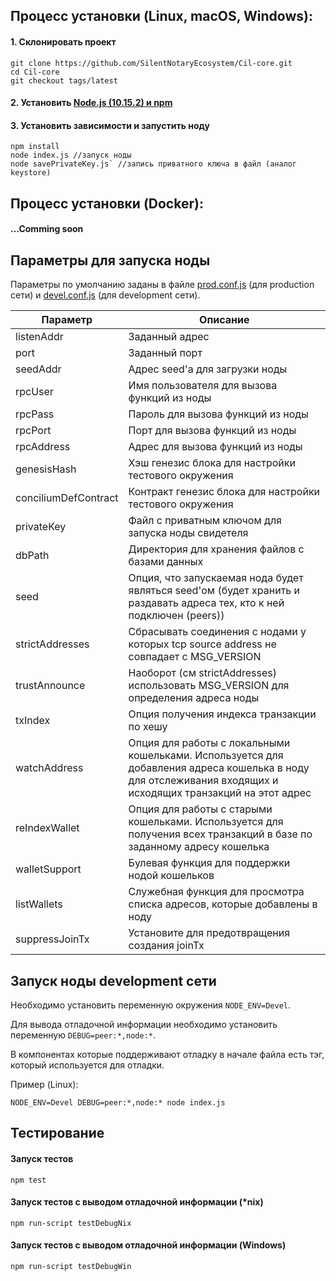 ## Процесс установки (Linux, macOS, Windows):
#### 1. Склонировать проект
```
git clone https://github.com/SilentNotaryEcosystem/Cil-core.git
cd Cil-core
git checkout tags/latest
```
#### 2. Установить [Node.js (10.15.2) и npm](https://nodejs.org/dist/v10.15.2/node-v10.15.2.pkg)
#### 3. Установить зависимости и запустить ноду
```
npm install
node index.js //запуск ноды
node savePrivateKey.js` //запись приватного ключа в файл (аналог keystore)
```

## Процесс установки (Docker):
#### ...Comming soon

## Параметры для запуска ноды
Параметры по умолчанию заданы в файле [prod.conf.js](https://github.com/SilentNotaryEcosystem/Cil-core/blob/devel/config/prod.conf.js) (для production сети) и [devel.conf.js](https://github.com/SilentNotaryEcosystem/Cil-core/blob/devel/config/devel.conf.js) (для development сети). 

|Параметр|Описание|
|---|---|
|listenAddr|Заданный адрес|
|port|Заданный порт|
|seedAddr|Адрес seed'а для загрузки ноды|
|rpcUser|Имя пользователя для вызова функций из ноды|
|rpcPass|Пароль для вызова функций из ноды|
|rpcPort|Порт для вызова функций из ноды|
|rpcAddress|Адрес для вызова функций из ноды|
|genesisHash|Хэш генезис блока для настройки тестового окружения|
|conciliumDefContract|Контракт генезис блока для настройки тестового окружения|
|privateKey|Файл с приватным ключом для запуска ноды свидетеля|
|dbPath|Директория для хранения файлов с базами данных|
|seed|Опция, что запускаемая нода будет являться seed'ом (будет хранить и раздавать адреса тех, кто к ней подключен (peers))|
|strictAddresses|Сбрасывать соединения с нодами у которых tcp source address не совпадает с MSG_VERSION|
|trustAnnounce|Наоборот (см strictAddresses) использовать MSG_VERSION для определения адреса ноды|
|txIndex|Опция получения индекса транзакции по хешу|
|watchAddress|Опция для работы с локальными кошельками. Используется для добавления адреса кошелька в ноду для отслеживания входящих и исходящих транзакций на этот адрес|
|reIndexWallet|Опция для работы с старыми кошельками. Используется для получения всех транзакций в базе по заданному адресу кошелька|
|walletSupport|Булевая функция для поддержки нодой кошельков|
|listWallets|Служебная функция для просмотра списка адресов, которые добавлены в ноду|
|suppressJoinTx|Установите для предотвращения создания joinTx|

## Запуск ноды development сети
Необходимо установить переменную окружения `NODE_ENV=Devel`.

Для вывода отладочной информации необходимо установить переменную `DEBUG=peer:*,node:*`.

В компонентах которые поддерживают отладку в начале файла есть тэг, который используется для отладки.

Пример (Linux):
```
NODE_ENV=Devel DEBUG=peer:*,node:* node index.js
```

## Тестирование
#### Запуск тестов
```npm test```
#### Запуск тестов c выводом отладочной информации (*nix)
```npm run-script testDebugNix```
#### Запуск тестов c выводом отладочной информации (Windows)
```npm run-script testDebugWin```
